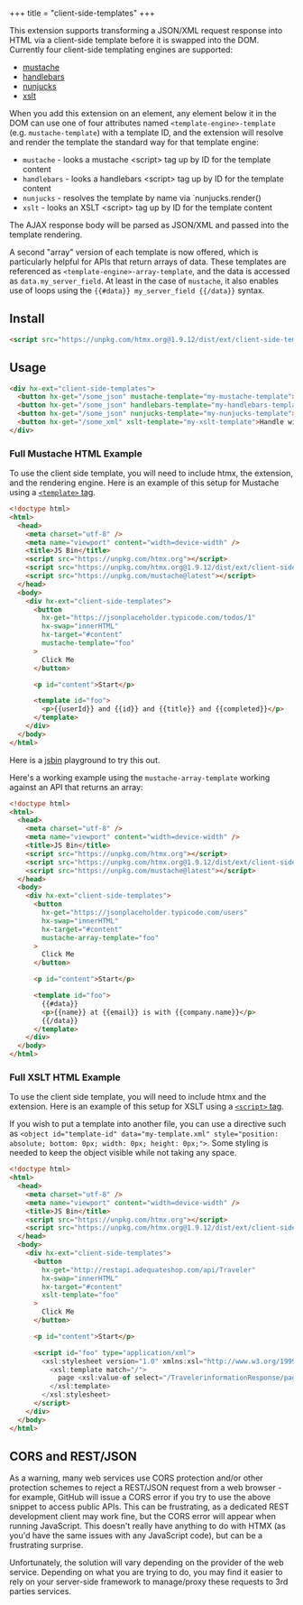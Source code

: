 +++
title = "client-side-templates"
+++

This extension supports transforming a JSON/XML request response into HTML via a client-side template before it is
swapped into the DOM. Currently four client-side templating engines are supported:

- [mustache](https://github.com/janl/mustache.js)
- [handlebars](https://handlebarsjs.com/)
- [nunjucks](https://mozilla.github.io/nunjucks/)
- [xslt](https://developer.mozilla.org/en-US/docs/Web/XSLT)

When you add this extension on an element, any element below it in the DOM can use one of four attributes named
`<template-engine>-template` (e.g. `mustache-template`) with a template ID, and the extension will resolve and render
the template the standard way for that template engine:

- `mustache` - looks a mustache &lt;script> tag up by ID for the template content
- `handlebars` - looks a handlebars &lt;script> tag up by ID for the template content
- `nunjucks` - resolves the template by name via `nunjucks.render(<template-name>)
- `xslt` - looks an XSLT &lt;script> tag up by ID for the template content

The AJAX response body will be parsed as JSON/XML and passed into the template rendering.

A second "array" version of each template is now offered, which is particularly helpful for APIs that return arrays of
data. These templates are referenced as `<template-engine>-array-template`, and the data is accessed as
`data.my_server_field`. At least in the case of `mustache`, it also enables use of loops using the
`{{#data}} my_server_field {{/data}}` syntax.

## Install

```html
<script src="https://unpkg.com/htmx.org@1.9.12/dist/ext/client-side-templates.js"></script>
```

## Usage

```html
<div hx-ext="client-side-templates">
  <button hx-get="/some_json" mustache-template="my-mustache-template">Handle with mustache</button>
  <button hx-get="/some_json" handlebars-template="my-handlebars-template">Handle with handlebars</button>
  <button hx-get="/some_json" nunjucks-template="my-nunjucks-template">Handle with nunjucks</button>
  <button hx-get="/some_xml" xslt-template="my-xslt-template">Handle with XSLT</button>
</div>
```

### Full Mustache HTML Example

To use the client side template, you will need to include htmx, the extension, and the rendering engine. Here is an
example of this setup for Mustache using a
[`<template>` tag](https://developer.mozilla.org/en-US/docs/Web/HTML/Element/template).

```html
<!doctype html>
<html>
  <head>
    <meta charset="utf-8" />
    <meta name="viewport" content="width=device-width" />
    <title>JS Bin</title>
    <script src="https://unpkg.com/htmx.org"></script>
    <script src="https://unpkg.com/htmx.org@1.9.12/dist/ext/client-side-templates.js"></script>
    <script src="https://unpkg.com/mustache@latest"></script>
  </head>
  <body>
    <div hx-ext="client-side-templates">
      <button
        hx-get="https://jsonplaceholder.typicode.com/todos/1"
        hx-swap="innerHTML"
        hx-target="#content"
        mustache-template="foo"
      >
        Click Me
      </button>

      <p id="content">Start</p>

      <template id="foo">
        <p>{{userId}} and {{id}} and {{title}} and {{completed}}</p>
      </template>
    </div>
  </body>
</html>
```

Here is a [jsbin](https://jsbin.com/qonutovico/edit?html,output) playground to try this out.

Here's a working example using the `mustache-array-template` working against an API that returns an array:

```html
<!doctype html>
<html>
  <head>
    <meta charset="utf-8" />
    <meta name="viewport" content="width=device-width" />
    <title>JS Bin</title>
    <script src="https://unpkg.com/htmx.org"></script>
    <script src="https://unpkg.com/htmx.org@1.9.12/dist/ext/client-side-templates.js"></script>
    <script src="https://unpkg.com/mustache@latest"></script>
  </head>
  <body>
    <div hx-ext="client-side-templates">
      <button
        hx-get="https://jsonplaceholder.typicode.com/users"
        hx-swap="innerHTML"
        hx-target="#content"
        mustache-array-template="foo"
      >
        Click Me
      </button>

      <p id="content">Start</p>

      <template id="foo">
        {{#data}}
        <p>{{name}} at {{email}} is with {{company.name}}</p>
        {{/data}}
      </template>
    </div>
  </body>
</html>
```

### Full XSLT HTML Example

To use the client side template, you will need to include htmx and the extension. Here is an example of this setup for
XSLT using a [`<script>` tag](https://developer.mozilla.org/en-US/docs/Web/HTML/Element/script).

If you wish to put a template into another file, you can use a directive such as
`<object id="template-id" data="my-template.xml" style="position: absolute; bottom: 0px; width: 0px; height: 0px;">`.
Some styling is needed to keep the object visible while not taking any space.

```html
<!doctype html>
<html>
  <head>
    <meta charset="utf-8" />
    <meta name="viewport" content="width=device-width" />
    <title>JS Bin</title>
    <script src="https://unpkg.com/htmx.org"></script>
    <script src="https://unpkg.com/htmx.org@1.9.12/dist/ext/client-side-templates.js"></script>
  </head>
  <body>
    <div hx-ext="client-side-templates">
      <button
        hx-get="http://restapi.adequateshop.com/api/Traveler"
        hx-swap="innerHTML"
        hx-target="#content"
        xslt-template="foo"
      >
        Click Me
      </button>

      <p id="content">Start</p>

      <script id="foo" type="application/xml">
        <xsl:stylesheet version="1.0" xmlns:xsl="http://www.w3.org/1999/XSL/Transform">
          <xsl:template match="/">
            page <xsl:value-of select="/TravelerinformationResponse/page" /> of <xsl:value-of select="/TravelerinformationResponse/total_pages" />
          </xsl:template>
        </xsl:stylesheet>
      </script>
    </div>
  </body>
</html>
```

## CORS and REST/JSON

As a warning, many web services use CORS protection and/or other protection schemes to reject a REST/JSON request from a
web browser - for example, GitHub will issue a CORS error if you try to use the above snippet to access public APIs.
This can be frustrating, as a dedicated REST development client may work fine, but the CORS error will appear when
running JavaScript. This doesn't really have anything to do with HTMX (as you'd have the same issues with any JavaScript
code), but can be a frustrating surprise.

Unfortunately, the solution will vary depending on the provider of the web service. Depending on what you are trying to
do, you may find it easier to rely on your server-side framework to manage/proxy these requests to 3rd parties services.
